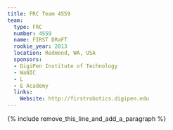 ```yaml
---
title: FRC Team 4559
team:
  type: FRC
  number: 4559
  name: FIRST DRaFT
  rookie_year: 2013
  location: Redmond, WA, USA
  sponsors:
  - DigiPen Institute of Technology
  - WaNIC
  - L
  - E Academy
  links:
    Website: http://firstrobotics.digipen.edu
---
```


{% include remove_this_line_and_add_a_paragraph %}